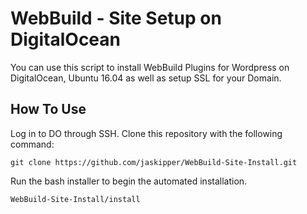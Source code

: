 # WebBuild - Site Setup on DigitalOcean

You can use this script to install WebBuild Plugins for Wordpress on DigitalOcean, Ubuntu 16.04 as well as setup SSL for your Domain.

## How To Use

Log in to DO through SSH. Clone this repository with the following command:

`git clone https://github.com/jaskipper/WebBuild-Site-Install.git`

Run the bash installer to begin the automated installation.

`WebBuild-Site-Install/install`
